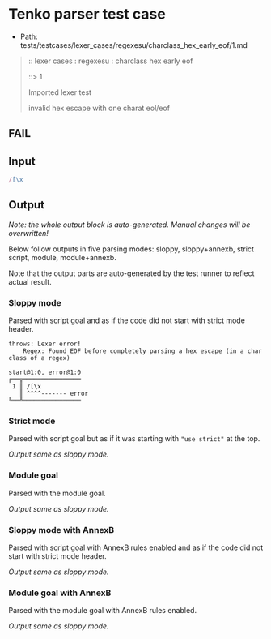 # Tenko parser test case

- Path: tests/testcases/lexer_cases/regexesu/charclass_hex_early_eof/1.md

> :: lexer cases : regexesu : charclass hex early eof
>
> ::> 1
>
> Imported lexer test
>
> invalid hex escape with one charat eol/eof

## FAIL

## Input

`````js
/[\x
`````

## Output

_Note: the whole output block is auto-generated. Manual changes will be overwritten!_

Below follow outputs in five parsing modes: sloppy, sloppy+annexb, strict script, module, module+annexb.

Note that the output parts are auto-generated by the test runner to reflect actual result.

### Sloppy mode

Parsed with script goal and as if the code did not start with strict mode header.

`````
throws: Lexer error!
    Regex: Found EOF before completely parsing a hex escape (in a char class of a regex)

start@1:0, error@1:0
╔══╦════════════════
 1 ║ /[\x
   ║ ^^^^------- error
╚══╩════════════════

`````

### Strict mode

Parsed with script goal but as if it was starting with `"use strict"` at the top.

_Output same as sloppy mode._

### Module goal

Parsed with the module goal.

_Output same as sloppy mode._

### Sloppy mode with AnnexB

Parsed with script goal with AnnexB rules enabled and as if the code did not start with strict mode header.

_Output same as sloppy mode._

### Module goal with AnnexB

Parsed with the module goal with AnnexB rules enabled.

_Output same as sloppy mode._
